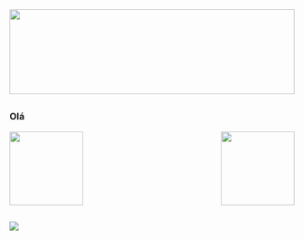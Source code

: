 <div>
  <img height="150em" width="100%" src="https://i.pinimg.com/originals/df/fd/77/dffd7761d0d86ff0d8ef90e5c285fe96.gif"/>
</div>

##

<h3>Olá</h3>

<div>
  <img height="130em" src="https://github-readme-stats.vercel.app/api?username=costaedu-rj&show_icons=true&theme=midnight-purple&hide_title=true"/>
  <img align="right" height="130em" src="https://github-readme-stats.vercel.app/api/top-langs/?username=costaedu-rj&theme=midnight-purple"/>
</div>

##

<div>
  <a href="" ><img src="https://img.shields.io/badge/Discord-7289DA?style=for-the-badge&logo=discord&logoColor=white"/></a>
</div>
